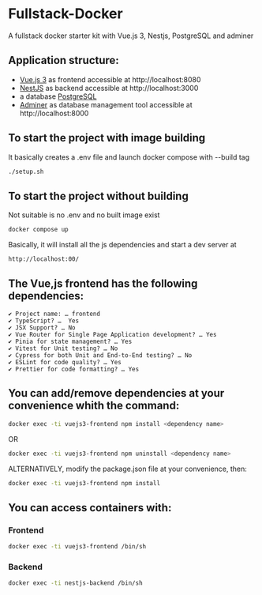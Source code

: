 # Fullstack-Docker
A fullstack docker starter kit with Vue.js 3, Nestjs, PostgreSQL and adminer

## Application structure:
- [Vue.js 3](https://v3.vuejs.org/guide/introduction.html) as frontend accessible at http://localhost:8080
- [NestJS](https://docs.nestjs.com/) as backend accessible at http://localhost:3000
- a database [PostgreSQL](https://www.postgresql.org/docs/13/index.html)
- [Adminer](https://www.adminer.org/en/) as database management tool accessible at http://localhost:8000

## To start the project with image building
It basically creates a .env file and launch docker compose with --build tag

```sh
./setup.sh
```

## To start the project without building
Not suitable is no .env and no built image exist
```sh
docker compose up
```

Basically, it will install all the js dependencies and start a dev server at

```
http://localhost:00/
```

## The Vue,js frontend has the following dependencies:
```
✔ Project name: … frontend
✔ TypeScript? …  Yes
✔ JSX Support? … No
✔ Vue Router for Single Page Application development? … Yes
✔ Pinia for state management? … Yes
✔ Vitest for Unit testing? … No
✔ Cypress for both Unit and End-to-End testing? … No
✔ ESLint for code quality? … Yes
✔ Prettier for code formatting? … Yes
```
## You can add/remove dependencies at your convenience whith the command:
```sh
docker exec -ti vuejs3-frontend npm install <dependency name>
```
OR
```sh
docker exec -ti vuejs3-frontend npm uninstall <dependency name>
```
ALTERNATIVELY, modify the package.json file at your convenience, then:
```sh
docker exec -ti vuejs3-frontend npm install
```

## You can access containers with:
### Frontend
```sh
docker exec -ti vuejs3-frontend /bin/sh
```
### Backend
```sh
docker exec -ti nestjs-backend /bin/sh
```
